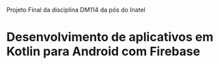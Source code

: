Projeto Final da disciplina DM114 da pós do Inatel
# Desenvolvimento de aplicativos em Kotlin para Android com Firebase
